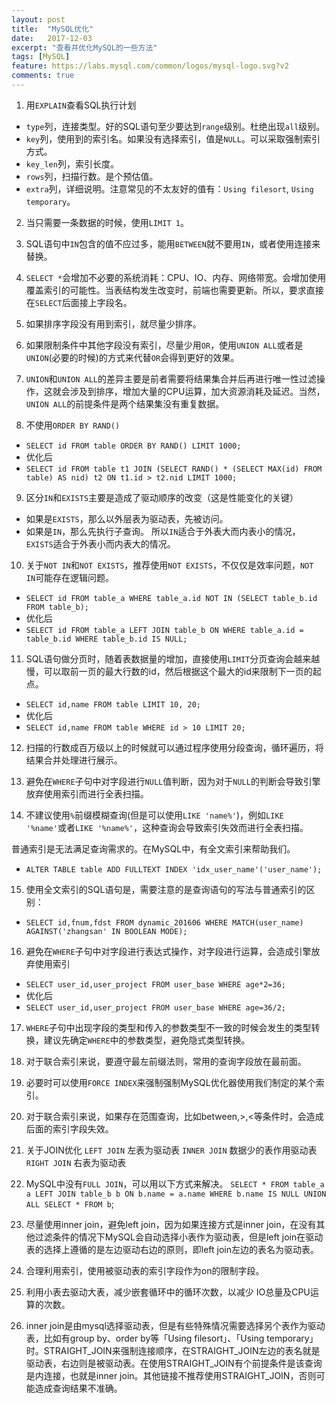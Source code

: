```yaml
---
layout: post
title:  "MySQL优化"
date:   2017-12-03
excerpt: "查看并优化MySQL的一些方法"
tags: [MySQL]
feature: https://labs.mysql.com/common/logos/mysql-logo.svg?v2
comments: true
---
```

1. 用`EXPLAIN`查看SQL执行计划
- `type`列，连接类型。好的SQL语句至少要达到`range`级别。杜绝出现`all`级别。
- `key`列，使用到的索引名。如果没有选择索引，值是`NULL`。可以采取强制索引方式。
- `key_len`列，索引长度。
- `rows`列，扫描行数。是个预估值。
- `extra`列，详细说明。注意常见的不太友好的值有：`Using filesort`, `Using temporary`。

2. 当只需要一条数据的时候，使用`LIMIT 1`。

3. SQL语句中`IN`包含的值不应过多，能用`BETWEEN`就不要用`IN`，或者使用连接来替换。

4. `SELECT *`会增加不必要的系统消耗：CPU、IO、内存、网络带宽。会增加使用覆盖索引的可能性。当表结构发生改变时，前端也需要更新。所以，要求直接在`SELECT`后面接上字段名。

5. 如果排序字段没有用到索引，就尽量少排序。

6. 如果限制条件中其他字段没有索引，尽量少用`OR`，使用`UNION ALL`或者是`UNION`(必要的时候)的方式来代替`OR`会得到更好的效果。

7. `UNION`和`UNION ALL`的差异主要是前者需要将结果集合并后再进行唯一性过滤操作，这就会涉及到排序，增加大量的CPU运算，加大资源消耗及延迟。当然，`UNION ALL`的前提条件是两个结果集没有重复数据。

8. 不使用`ORDER BY RAND()`
- `SELECT id FROM table ORDER BY RAND() LIMIT 1000;`
- 优化后 
- `SELECT id FROM table t1 JOIN (SELECT RAND() * (SELECT MAX(id) FROM table) AS nid) t2 ON t1.id > t2.nid LIMIT 1000;`

9. 区分`IN`和`EXISTS`主要是造成了驱动顺序的改变（这是性能变化的关键）
- 如果是`EXISTS`，那么以外层表为驱动表，先被访问。
- 如果是`IN`，那么先执行子查询。
    所以`IN`适合于外表大而内表小的情况，`EXISTS`适合于外表小而内表大的情况。
    
10. 关于`NOT IN`和`NOT EXISTS`，推荐使用`NOT EXISTS`，不仅仅是效率问题，`NOT IN`可能存在逻辑问题。
- `SELECT id FROM table_a WHERE table_a.id NOT IN (SELECT table_b.id FROM table_b);`
- 优化后 
- `SELECT id FROM table_a LEFT JOIN table_b ON WHERE table_a.id = table_b.id WHERE table_b.id IS NULL;`

11. SQL语句做分页时，随着表数据量的增加，直接使用`LIMIT`分页查询会越来越慢，可以取前一页的最大行数的id，然后根据这个最大的id来限制下一页的起点。
- `SELECT id,name FROM table LIMIT 10, 20;`
- 优化后 
- `SELECT id,name FROM table WHERE id > 10 LIMIT 20;`

12. 扫描的行数成百万级以上的时候就可以通过程序使用分段查询，循环遍历，将结果合并处理进行展示。

13. 避免在`WHERE`子句中对字段进行`NULL`值判断，因为对于`NULL`的判断会导致引擎放弃使用索引而进行全表扫描。

14. 不建议使用`%`前缀模糊查询(但是可以使用`LIKE 'name%'`)，例如`LIKE '%name'`或者`LIKE '%name%'`，这种查询会导致索引失效而进行全表扫描。

普通索引是无法满足查询需求的。在MySQL中，有全文索引来帮助我们。

- `ALTER TABLE table ADD FULLTEXT INDEX 'idx_user_name'('user_name');`

15. 使用全文索引的SQL语句是，需要注意的是查询语句的写法与普通索引的区别：
- `SELECT id,fnum,fdst FROM dynamic_201606 WHERE MATCH(user_name) AGAINST('zhangsan' IN BOOLEAN MODE);`

16. 避免在`WHERE`子句中对字段进行表达式操作，对字段进行运算，会造成引擎放弃使用索引
- `SELECT user_id,user_project FROM user_base WHERE age*2=36;`
- 优化后
- `SELECT user_id,user_project FROM user_base WHERE age=36/2;`

17. `WHERE`子句中出现字段的类型和传入的参数类型不一致的时候会发生的类型转换，建议先确定`WHERE`中的参数类型，避免隐式类型转换。

18. 对于联合索引来说，要遵守最左前缀法则，常用的查询字段放在最前面。

19. 必要时可以使用`FORCE INDEX`来强制强制MySQL优化器使用我们制定的某个索引。

20. 对于联合索引来说，如果存在范围查询，比如between,>,<等条件时，会造成后面的索引字段失效。

21. 关于JOIN优化
    `LEFT JOIN` 左表为驱动表
    `INNER JOIN` 数据少的表作用驱动表
    `RIGHT JOIN` 右表为驱动表

22. MySQL中没有`FULL JOIN`，可以用以下方式来解决。
	`SELECT * FROM table_a a LEFT JOIN table_b b ON b.name = a.name WHERE b.name IS NULL UNION ALL SELECT * FROM b`;

23. 尽量使用inner join，避免left join，因为如果连接方式是inner join，在没有其他过滤条件的情况下MySQL会自动选择小表作为驱动表，但是left join在驱动表的选择上遵循的是左边驱动右边的原则，即left join左边的表名为驱动表。

24. 合理利用索引，使用被驱动表的索引字段作为on的限制字段。

25. 利用小表去驱动大表，减少嵌套循环中的循环次数，以减少 IO总量及CPU运算的次数。

26. inner join是由mysql选择驱动表，但是有些特殊情况需要选择另个表作为驱动表，比如有group by、order by等「Using filesort」、「Using temporary」时。STRAIGHT_JOIN来强制连接顺序，在STRAIGHT_JOIN左边的表名就是驱动表，右边则是被驱动表。在使用STRAIGHT_JOIN有个前提条件是该查询是内连接，也就是inner join。其他链接不推荐使用STRAIGHT_JOIN，否则可能造成查询结果不准确。
